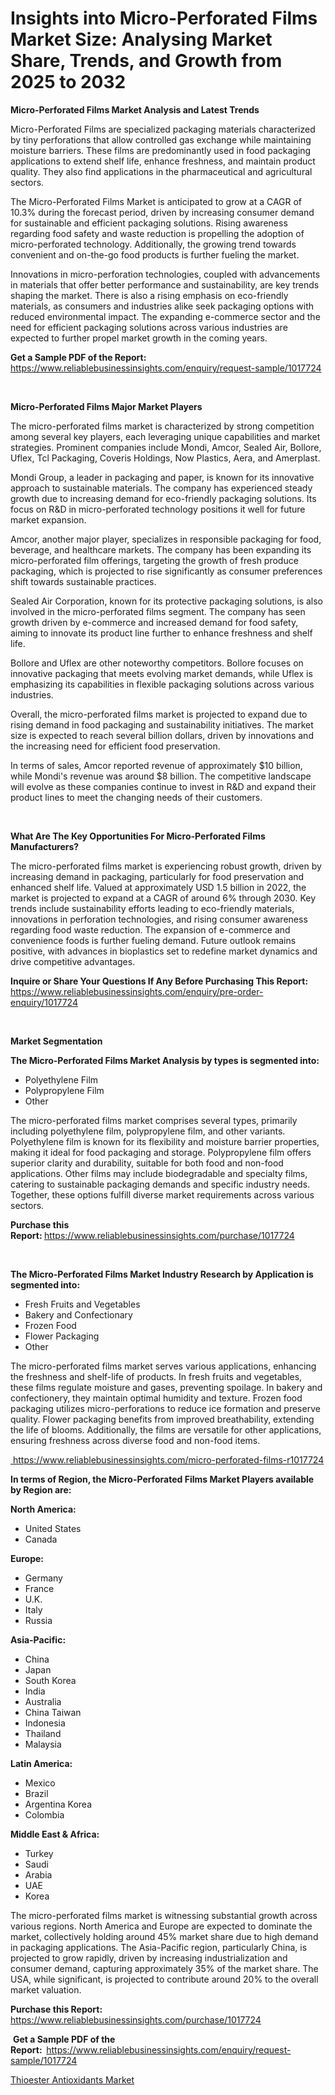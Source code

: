<p><h1>Insights into Micro-Perforated Films Market Size: Analysing Market Share, Trends, and Growth from 2025 to 2032</h1></p><p><strong>Micro-Perforated Films Market Analysis and Latest Trends</strong></p>
<p><p>Micro-Perforated Films are specialized packaging materials characterized by tiny perforations that allow controlled gas exchange while maintaining moisture barriers. These films are predominantly used in food packaging applications to extend shelf life, enhance freshness, and maintain product quality. They also find applications in the pharmaceutical and agricultural sectors.</p><p>The Micro-Perforated Films Market is anticipated to grow at a CAGR of 10.3% during the forecast period, driven by increasing consumer demand for sustainable and efficient packaging solutions. Rising awareness regarding food safety and waste reduction is propelling the adoption of micro-perforated technology. Additionally, the growing trend towards convenient and on-the-go food products is further fueling the market.</p><p>Innovations in micro-perforation technologies, coupled with advancements in materials that offer better performance and sustainability, are key trends shaping the market. There is also a rising emphasis on eco-friendly materials, as consumers and industries alike seek packaging options with reduced environmental impact. The expanding e-commerce sector and the need for efficient packaging solutions across various industries are expected to further propel market growth in the coming years.</p></p>
<p><strong>Get a Sample PDF of the Report:&nbsp;</strong> <a href="https://www.reliablebusinessinsights.com/enquiry/request-sample/1017724?utm_campaign=2738&utm_medium=2&utm_source=Github&utm_content=ia&utm_term=01042025&utm_id=micro-perforated-films">https://www.reliablebusinessinsights.com/enquiry/request-sample/1017724</a></p>
<p>&nbsp;</p>
<p><strong>Micro-Perforated Films Major Market Players</strong></p>
<p><p>The micro-perforated films market is characterized by strong competition among several key players, each leveraging unique capabilities and market strategies. Prominent companies include Mondi, Amcor, Sealed Air, Bollore, Uflex, Tcl Packaging, Coveris Holdings, Now Plastics, Aera, and Amerplast.</p><p>Mondi Group, a leader in packaging and paper, is known for its innovative approach to sustainable materials. The company has experienced steady growth due to increasing demand for eco-friendly packaging solutions. Its focus on R&D in micro-perforated technology positions it well for future market expansion.</p><p>Amcor, another major player, specializes in responsible packaging for food, beverage, and healthcare markets. The company has been expanding its micro-perforated film offerings, targeting the growth of fresh produce packaging, which is projected to rise significantly as consumer preferences shift towards sustainable practices.</p><p>Sealed Air Corporation, known for its protective packaging solutions, is also involved in the micro-perforated films segment. The company has seen growth driven by e-commerce and increased demand for food safety, aiming to innovate its product line further to enhance freshness and shelf life.</p><p>Bollore and Uflex are other noteworthy competitors. Bollore focuses on innovative packaging that meets evolving market demands, while Uflex is emphasizing its capabilities in flexible packaging solutions across various industries.</p><p>Overall, the micro-perforated films market is projected to expand due to rising demand in food packaging and sustainability initiatives. The market size is expected to reach several billion dollars, driven by innovations and the increasing need for efficient food preservation.</p><p>In terms of sales, Amcor reported revenue of approximately $10 billion, while Mondi's revenue was around $8 billion. The competitive landscape will evolve as these companies continue to invest in R&D and expand their product lines to meet the changing needs of their customers.</p></p>
<p>&nbsp;</p>
<p><strong>What Are The Key Opportunities For Micro-Perforated Films Manufacturers?</strong></p>
<p><p>The micro-perforated films market is experiencing robust growth, driven by increasing demand in packaging, particularly for food preservation and enhanced shelf life. Valued at approximately USD 1.5 billion in 2022, the market is projected to expand at a CAGR of around 6% through 2030. Key trends include sustainability efforts leading to eco-friendly materials, innovations in perforation technologies, and rising consumer awareness regarding food waste reduction. The expansion of e-commerce and convenience foods is further fueling demand. Future outlook remains positive, with advances in bioplastics set to redefine market dynamics and drive competitive advantages.</p></p>
<p><strong>Inquire or Share Your Questions If Any Before Purchasing This Report:</strong> <a href="https://www.reliablebusinessinsights.com/enquiry/pre-order-enquiry/1017724?utm_campaign=2738&utm_medium=2&utm_source=Github&utm_content=ia&utm_term=01042025&utm_id=micro-perforated-films">https://www.reliablebusinessinsights.com/enquiry/pre-order-enquiry/1017724</a></p>
<p>&nbsp;</p>
<p><strong>Market Segmentation</strong></p>
<p><strong>The Micro-Perforated Films Market Analysis by types is segmented into:</strong></p>
<p><ul><li>Polyethylene Film</li><li>Polypropylene Film</li><li>Other</li></ul></p>
<p><p>The micro-perforated films market comprises several types, primarily including polyethylene film, polypropylene film, and other variants. Polyethylene film is known for its flexibility and moisture barrier properties, making it ideal for food packaging and storage. Polypropylene film offers superior clarity and durability, suitable for both food and non-food applications. Other films may include biodegradable and specialty films, catering to sustainable packaging demands and specific industry needs. Together, these options fulfill diverse market requirements across various sectors.</p></p>
<p><strong>Purchase this Report:&nbsp;</strong><a href="https://www.reliablebusinessinsights.com/purchase/1017724?utm_campaign=2738&utm_medium=2&utm_source=Github&utm_content=ia&utm_term=01042025&utm_id=micro-perforated-films">https://www.reliablebusinessinsights.com/purchase/1017724</a></p>
<p>&nbsp;</p>
<p><strong>The Micro-Perforated Films Market Industry Research by Application is segmented into:</strong></p>
<p><ul><li>Fresh Fruits and Vegetables</li><li>Bakery and Confectionary</li><li>Frozen Food</li><li>Flower Packaging</li><li>Other</li></ul></p>
<p><p>The micro-perforated films market serves various applications, enhancing the freshness and shelf-life of products. In fresh fruits and vegetables, these films regulate moisture and gases, preventing spoilage. In bakery and confectionery, they maintain optimal humidity and texture. Frozen food packaging utilizes micro-perforations to reduce ice formation and preserve quality. Flower packaging benefits from improved breathability, extending the life of blooms. Additionally, the films are versatile for other applications, ensuring freshness across diverse food and non-food items.</p></p>
<p><a href="https://www.reliablebusinessinsights.com/micro-perforated-films-r1017724?utm_campaign=2738&utm_medium=2&utm_source=Github&utm_content=ia&utm_term=01042025&utm_id=micro-perforated-films">&nbsp;https://www.reliablebusinessinsights.com/micro-perforated-films-r1017724</a></p>
<p><strong>In terms of Region, the Micro-Perforated Films Market Players available by Region are:</strong></p>
<p>
    <p> <strong> North America: </strong>
        <ul>
            <li>United States</li>
            <li>Canada</li>
        </ul>
        </p> 
    <p> <strong> Europe: </strong>
        <ul>
            <li>Germany</li>
            <li>France</li>
            <li>U.K.</li>
            <li>Italy</li>
            <li>Russia</li>
        </ul>
        </p> 
    <p> <strong> Asia-Pacific: </strong>
        <ul>
            <li>China</li>
            <li>Japan</li>
            <li>South Korea</li>
            <li>India</li>
            <li>Australia</li>
            <li>China Taiwan</li>
            <li>Indonesia</li>
            <li>Thailand</li>
            <li>Malaysia</li>
        </ul>
        </p> 
    <p> <strong> Latin America: </strong>
        <ul>
            <li>Mexico</li>
            <li>Brazil</li>
            <li>Argentina Korea</li>
            <li>Colombia</li>
        </ul>
        </p> 
    <p> <strong> Middle East & Africa: </strong>
        <ul>
            <li>Turkey</li>
            <li>Saudi</li>
            <li>Arabia</li>
            <li>UAE</li>
            <li>Korea</li>
        </ul>
    </p>
    </p>
<p><p>The micro-perforated films market is witnessing substantial growth across various regions. North America and Europe are expected to dominate the market, collectively holding around 45% market share due to high demand in packaging applications. The Asia-Pacific region, particularly China, is projected to grow rapidly, driven by increasing industrialization and consumer demand, capturing approximately 35% of the market share. The USA, while significant, is projected to contribute around 20% to the overall market valuation.</p></p>
<p><strong>Purchase this Report: </strong><a href="https://www.reliablebusinessinsights.com/purchase/1017724?utm_campaign=2738&utm_medium=2&utm_source=Github&utm_content=ia&utm_term=01042025&utm_id=micro-perforated-films">https://www.reliablebusinessinsights.com/purchase/1017724</a></p>
<p>&nbsp;<strong>Get a Sample PDF of the Report:&nbsp;&nbsp;</strong><a href="https://www.reliablebusinessinsights.com/enquiry/request-sample/1017724?utm_campaign=2738&utm_medium=2&utm_source=Github&utm_content=ia&utm_term=01042025&utm_id=micro-perforated-films">https://www.reliablebusinessinsights.com/enquiry/request-sample/1017724</a></p>
<p><strong></strong></p>
<p><p><a href="https://github.com/penglatilles/Market-Research-Report-List-1/blob/main/thioester-antioxidants-market.md?utm_campaign=2738&utm_medium=2&utm_source=Github&utm_content=ia&utm_term=01042025&utm_id=micro-perforated-films">Thioester Antioxidants Market</a></p></p>